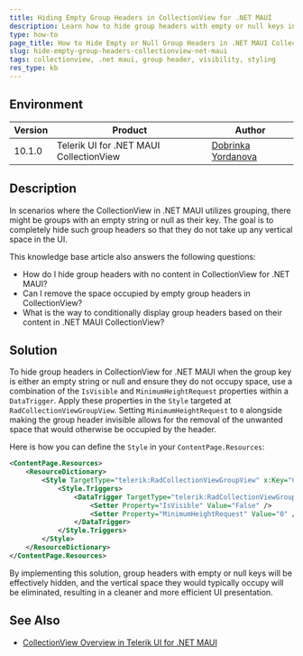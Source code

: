 ```yaml
---
title: Hiding Empty Group Headers in CollectionView for .NET MAUI
description: Learn how to hide group headers with empty or null keys in CollectionView for .NET MAUI, ensuring they do not occupy vertical space.
type: how-to
page_title: How to Hide Empty or Null Group Headers in .NET MAUI CollectionView
slug: hide-empty-group-headers-collectionview-net-maui
tags: collectionview, .net maui, group header, visibility, styling
res_type: kb
---
```


## Environment

| Version | Product | Author | 
| --- | --- | ---- | 
| 10.1.0 | Telerik UI for .NET MAUI CollectionView | [Dobrinka Yordanova](https://www.telerik.com/blogs/author/dobrinka-yordanova) | 

## Description

In scenarios where the CollectionView in .NET MAUI utilizes grouping, there might be groups with an empty string or null as their key. The goal is to completely hide such group headers so that they do not take up any vertical space in the UI. 

This knowledge base article also answers the following questions:

- How do I hide group headers with no content in CollectionView for .NET MAUI?
- Can I remove the space occupied by empty group headers in CollectionView?
- What is the way to conditionally display group headers based on their content in .NET MAUI CollectionView?

## Solution

To hide group headers in CollectionView for .NET MAUI when the group key is either an empty string or null and ensure they do not occupy space, use a combination of the `IsVisible` and `MinimumHeightRequest` properties within a `DataTrigger`. Apply these properties in the `Style` targeted at `RadCollectionViewGroupView`. Setting `MinimumHeightRequest` to `0` alongside making the group header invisible allows for the removal of the unwanted space that would otherwise be occupied by the header.

Here is how you can define the `Style` in your `ContentPage.Resources`:

```xml
<ContentPage.Resources>
    <ResourceDictionary>
        <Style TargetType="telerik:RadCollectionViewGroupView" x:Key="CollectionViewGroupStyle">
            <Style.Triggers>
                <DataTrigger TargetType="telerik:RadCollectionViewGroupView" Binding="{Binding Key}" Value="">
                    <Setter Property="IsVisible" Value="False" />
                    <Setter Property="MinimumHeightRequest" Value="0" />
                </DataTrigger>
            </Style.Triggers>
        </Style>
    </ResourceDictionary>
</ContentPage.Resources>
```

By implementing this solution, group headers with empty or null keys will be effectively hidden, and the vertical space they would typically occupy will be eliminated, resulting in a cleaner and more efficient UI presentation.

## See Also
- [CollectionView Overview in Telerik UI for .NET MAUI](https://docs.telerik.com/devtools/maui/controls/collectionview/overview)

